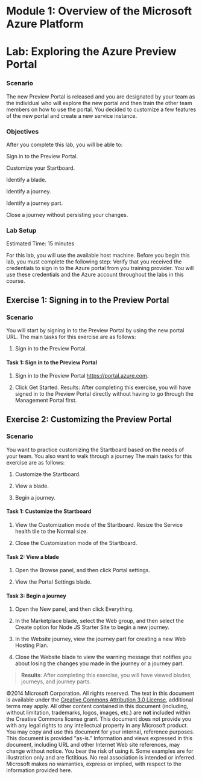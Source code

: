Module 1: Overview of the Microsoft Azure Platform
==================================================

Lab: Exploring the Azure Preview Portal
=======================================

### Scenario

The new Preview Portal is released and you are designated by your team
as the individual who will explore the new portal and then train the
other team members on how to use the portal. You decided to customize a
few features of the new portal and create a new service instance.

### Objectives

After you complete this lab, you will be able to:

Sign in to the Preview Portal.

Customize your Startboard.

Identify a blade.

Identify a journey.

Identify a journey part.

Close a journey without persisting your changes.

### Lab Setup

Estimated Time: 15 minutes

For this lab, you will use the available host machine. Before you begin
this lab, you must complete the following step: Verify that you received
the credentials to sign in to the Azure portal from you training
provider. You will use these credentials and the Azure account
throughout the labs in this course.

Exercise 1: Signing in to the Preview Portal
--------------------------------------------

### Scenario

You will start by signing in to the Preview Portal by using the new
portal URL. The main tasks for this exercise are as follows:

1.  Sign in to the Preview Portal.

#### Task 1: Sign in to the Preview Portal

1.  Sign in to the Preview Portal <https://portal.azure.com>.

2.  Click Get Started. Results: After completing this exercise, you will
    have signed in to the Preview Portal directly without having to go
    through the Management Portal first.

Exercise 2: Customizing the Preview Portal
------------------------------------------

### Scenario

You want to practice customizing the Startboard based on the needs of
your team. You also want to walk through a journey The main tasks for
this exercise are as follows:

1.  Customize the Startboard.

2.  View a blade.

3.  Begin a journey.

#### Task 1: Customize the Startboard

1.  View the Customization mode of the Startboard. Resize the Service
    health tile to the Normal size.

2.  Close the Customization mode of the Startboard.

#### Task 2: View a blade

1.  Open the Browse panel, and then click Portal settings.

2.  View the Portal Settings blade.

#### Task 3: Begin a journey

1.  Open the New panel, and then click Everything.

2.  In the Marketplace blade, select the Web group, and then select the
    Create option for Node JS Starter Site to begin a new journey.

3.  In the Website journey, view the journey part for creating a new Web
    Hosting Plan.

4.  Close the Website blade to view the warning message that notifies
    you about losing the changes you made in the journey or a journey
    part.

> **Results**: After completing this exercise, you will have viewed
> blades, journeys, and journey parts.

©2014 Microsoft Corporation. All rights reserved. The text in this
document is available under the [Creative Commons Attribution 3.0
License](https://creativecommons.org/licenses/by/3.0/legalcode),
additional terms may apply. All other content contained in this document
(including, without limitation, trademarks, logos, images, etc.) are
**not** included within the Creative Commons license grant. This
document does not provide you with any legal rights to any intellectual
property in any Microsoft product. You may copy and use this document
for your internal, reference purposes.\
This document is provided "as-is." Information and views expressed in
this document, including URL and other Internet Web site references, may
change without notice. You bear the risk of using it. Some examples are
for illustration only and are fictitious. No real association is
intended or inferred. Microsoft makes no warranties, express or implied,
with respect to the information provided here.

